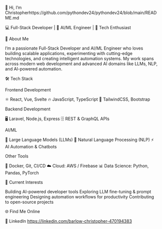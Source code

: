 👋 Hi, I’m Christopherhttps://github.com/pythondev24/pythondev24/blob/main/README.md

💻 Full-Stack Developer | 🤖 AI/ML Engineer | 🚀 Tech Enthusiast

🚀 About Me

I’m a passionate Full-Stack Developer and AI/ML Engineer who loves building scalable applications, experimenting with cutting-edge technologies, and creating intelligent automation systems. My work spans across modern web development and advanced AI domains like LLMs, NLP, and AI-powered automation.

🛠️ Tech Stack

Frontend Development

⚛️ React, Vue, Svelte
🔥 JavaScript, TypeScript
🎨 TailwindCSS, Bootstrap

Backend Development

🖥️ Laravel, Node.js, Express
🗄️ REST & GraphQL APIs

AI/ML

🤖 Large Language Models (LLMs)
🧠 Natural Language Processing (NLP)
⚡ AI Automation & Chatbots

Other Tools

🐳 Docker, Git, CI/CD
☁️ Cloud: AWS / Firebase
📊 Data Science: Python, Pandas, PyTorch

📌 Current Interests

Building AI-powered developer tools
Exploring LLM fine-tuning & prompt engineering
Designing automation workflows for productivity
Contributing to open-source projects

🌐 Find Me Online

💼 LinkedIn
https://linkedin.com/barlow-christopher-470194383
